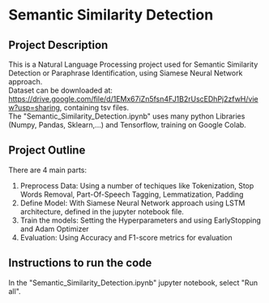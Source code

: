 # Semantic Similarity Detection

## Project Description
This is a Natural Language Processing project used for Semantic Similarity Detection or Paraphrase Identification, using Siamese Neural Network approach.\
Dataset can be downloaded at: https://drive.google.com/file/d/1EMx67iZn5fsn4FJ1B2rUscEDhPj2zfwH/view?usp=sharing, containing tsv files.\
The "Semantic_Similarity_Detection.ipynb" uses many python Libraries (Numpy, Pandas, Sklearn,...) and Tensorflow, training on Google Colab.

## Project Outline
There are 4 main parts:
1. Preprocess Data: Using a number of techiques like Tokenization, Stop Words Removal, Part-Of-Speech Tagging, Lemmatization, Padding
2. Define Model: With Siamese Neural Network approach using LSTM architecture, defined in the jupyter notebook file.
3. Train the models: Setting the Hyperparameters and using EarlyStopping and Adam Optimizer
4. Evaluation: Using Accuracy and F1-score metrics for evaluation

## Instructions to run the code
In the "Semantic_Similarity_Detection.ipynb" jupyter notebook, select "Run all".
